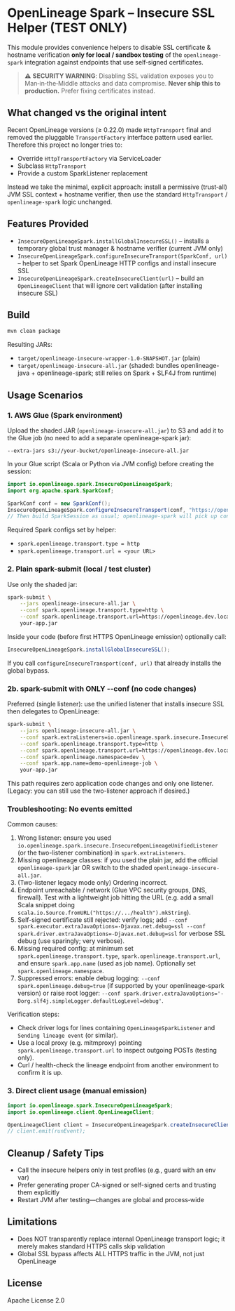 # OpenLineage Spark – Insecure SSL Helper (TEST ONLY)

This module provides convenience helpers to disable SSL certificate & hostname verification **only for local / sandbox testing** of the `openlineage-spark` integration against endpoints that use self‑signed certificates.

> ⚠️ **SECURITY WARNING**: Disabling SSL validation exposes you to Man‑in‑the‑Middle attacks and data compromise. **Never ship this to production.** Prefer fixing certificates instead.

## What changed vs the original intent

Recent OpenLineage versions (≥ 0.22.0) made `HttpTransport` final and removed the pluggable `TransportFactory` interface pattern used earlier. Therefore this project no longer tries to:

* Override `HttpTransportFactory` via ServiceLoader
* Subclass `HttpTransport`
* Provide a custom SparkListener replacement

Instead we take the minimal, explicit approach: install a permissive (trust‑all) JVM SSL context + hostname verifier, then use the standard `HttpTransport` / `openlineage-spark` logic unchanged.

## Features Provided

* `InsecureOpenLineageSpark.installGlobalInsecureSSL()` – installs a temporary global trust manager & hostname verifier (current JVM only)
* `InsecureOpenLineageSpark.configureInsecureTransport(SparkConf, url)` – helper to set Spark OpenLineage HTTP configs and install insecure SSL
* `InsecureOpenLineageSpark.createInsecureClient(url)` – build an `OpenLineageClient` that will ignore cert validation (after installing insecure SSL)

## Build

```bash
mvn clean package
```

Resulting JARs:
* `target/openlineage-insecure-wrapper-1.0-SNAPSHOT.jar` (plain)
* `target/openlineage-insecure-all.jar` (shaded: bundles openlineage-java + openlineage-spark; still relies on Spark + SLF4J from runtime)

## Usage Scenarios

### 1. AWS Glue (Spark environment)

Upload the shaded JAR (`openlineage-insecure-all.jar`) to S3 and add it to the Glue job (no need to add a separate openlineage-spark jar):

```
--extra-jars s3://your-bucket/openlineage-insecure-all.jar
```

In your Glue script (Scala or Python via JVM config) before creating the session:

```java
import io.openlineage.spark.InsecureOpenLineageSpark;
import org.apache.spark.SparkConf;

SparkConf conf = new SparkConf();
InsecureOpenLineageSpark.configureInsecureTransport(conf, "https://openlineage.dev.local:5000");
// Then build SparkSession as usual; openlineage-spark will pick up configs.
```

Required Spark configs set by helper:
* `spark.openlineage.transport.type = http`
* `spark.openlineage.transport.url = <your URL>`

### 2. Plain spark-submit (local / test cluster)

Use only the shaded jar:

```bash
spark-submit \
    --jars openlineage-insecure-all.jar \
    --conf spark.openlineage.transport.type=http \
    --conf spark.openlineage.transport.url=https://openlineage.dev.local:5000 \
    your-app.jar
```

Inside your code (before first HTTPS OpenLineage emission) optionally call:

```java
InsecureOpenLineageSpark.installGlobalInsecureSSL();
```

If you call `configureInsecureTransport(conf, url)` that already installs the global bypass.

### 2b. spark-submit with ONLY --conf (no code changes)

Preferred (single listener): use the unified listener that installs insecure SSL then delegates to OpenLineage:

```bash
spark-submit \
    --jars openlineage-insecure-all.jar \
    --conf spark.extraListeners=io.openlineage.spark.insecure.InsecureOpenLineageUnifiedListener \
    --conf spark.openlineage.transport.type=http \
    --conf spark.openlineage.transport.url=https://openlineage.dev.local:5000 \
    --conf spark.openlineage.namespace=dev \
    --conf spark.app.name=demo-openlineage-job \
    your-app.jar
```

This path requires zero application code changes and only one listener. (Legacy: you can still use the two-listener approach if desired.)

### Troubleshooting: No events emitted

Common causes:
1. Wrong listener: ensure you used `io.openlineage.spark.insecure.InsecureOpenLineageUnifiedListener` (or the two-listener combination) in `spark.extraListeners`.
2. Missing openlineage classes: if you used the plain jar, add the official `openlineage-spark` jar OR switch to the shaded `openlineage-insecure-all.jar`.
3. (Two-listener legacy mode only) Ordering incorrect.
4. Endpoint unreachable / network (Glue VPC security groups, DNS, firewall). Test with a lightweight job hitting the URL (e.g. add a small Scala snippet doing `scala.io.Source.fromURL("https://.../health").mkString`).
5. Self-signed certificate still rejected: verify logs; add `--conf spark.executor.extraJavaOptions=-Djavax.net.debug=ssl --conf spark.driver.extraJavaOptions=-Djavax.net.debug=ssl` for verbose SSL debug (use sparingly; very verbose).
6. Missing required config: at minimum set `spark.openlineage.transport.type`, `spark.openlineage.transport.url`, and ensure `spark.app.name` (used as job name). Optionally set `spark.openlineage.namespace`.
7. Suppressed errors: enable debug logging: `--conf spark.openlineage.debug=true` (if supported by your openlineage-spark version) or raise root logger: `--conf spark.driver.extraJavaOptions='-Dorg.slf4j.simpleLogger.defaultLogLevel=debug'`.

Verification steps:
* Check driver logs for lines containing `OpenLineageSparkListener` and `Sending lineage event` (or similar).
* Use a local proxy (e.g. mitmproxy) pointing `spark.openlineage.transport.url` to inspect outgoing POSTs (testing only).
* Curl / health-check the lineage endpoint from another environment to confirm it is up.

### 3. Direct client usage (manual emission)

```java
import io.openlineage.spark.InsecureOpenLineageSpark;
import io.openlineage.client.OpenLineageClient;

OpenLineageClient client = InsecureOpenLineageSpark.createInsecureClient("https://openlineage.dev.local:5000");
// client.emit(runEvent);
```

## Cleanup / Safety Tips

* Call the insecure helpers only in test profiles (e.g., guard with an env var)
* Prefer generating proper CA-signed or self-signed certs and trusting them explicitly
* Restart JVM after testing—changes are global and process‑wide

## Limitations

* Does NOT transparently replace internal OpenLineage transport logic; it merely makes standard HTTPS calls skip validation
* Global SSL bypass affects ALL HTTPS traffic in the JVM, not just OpenLineage

## License

Apache License 2.0
